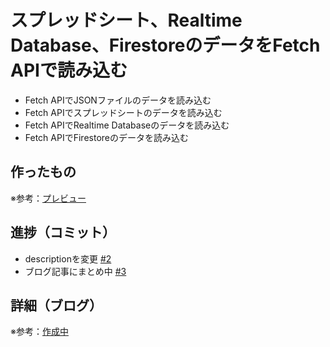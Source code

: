 # スプレッドシート、Realtime Database、FirestoreのデータをFetch APIで読み込む

* Fetch APIでJSONファイルのデータを読み込む
* Fetch APIでスプレッドシートのデータを読み込む
* Fetch APIでRealtime Databaseのデータを読み込む
* Fetch APIでFirestoreのデータを読み込む

## 作ったもの

※参考：[プレビュー](https://firebase-test-eta.vercel.app)

## 進捗（コミット）

- descriptionを変更 [#2](https://github.com/ryo-i/firebase-test/issues/2)
- ブログ記事にまとめ中 [#3](https://github.com/ryo-i/firebase-test/issues/3)

## 詳細（ブログ）

※参考：[作成中]()